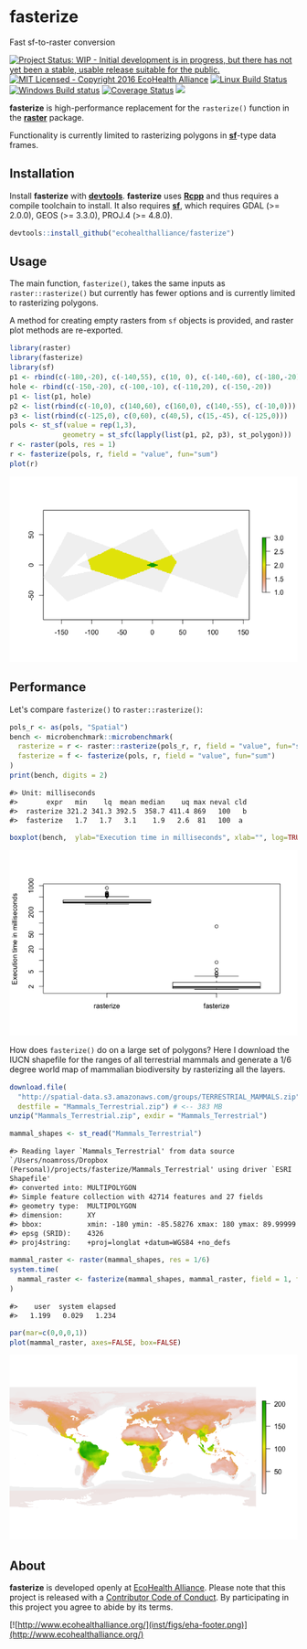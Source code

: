 
fasterize
=========

Fast sf-to-raster conversion

[![Project Status: WIP - Initial development is in progress, but there has not yet been a stable, usable release suitable for the public.](http://www.repostatus.org/badges/latest/wip.svg)](http://www.repostatus.org/#wip) [![MIT Licensed - Copyright 2016 EcoHealth Alliance](https://img.shields.io/badge/license-MIT-blue.svg)](https://badges.mit-license.org/) [![Linux Build Status](https://travis-ci.org/ecohealthalliance/fasterize.svg?branch=master)](https://travis-ci.org/ecohealthalliance/fasterize) [![Windows Build status](https://ci.appveyor.com/api/projects/status/3n59bs19ovex5d1t?svg=true)](https://ci.appveyor.com/project/NoamRoss/fasterize-7kxl2) [![Coverage Status](https://img.shields.io/codecov/c/github/ecohealthalliance/fasterize/master.svg)](https://codecov.io/github/ecohealthalliance/fasterize?branch=master) [![](http://www.r-pkg.org/badges/version/fasterize)](http://www.r-pkg.org/pkg/fasterize) <!-- [![CRAN RStudio mirror downloads](http://cranlogs.r-pkg.org/badges/fasterize)](http://www.r-pkg.org/pkg/fasterize)  -->

**fasterize** is high-performance replacement for the `rasterize()` function in the [**raster**]() package.

Functionality is currently limited to rasterizing polygons in [**sf**](https::/cran.r-project.org/pakcage=sf)-type data frames.

Installation
------------

Install **fasterize** with [**devtools**](https::/cran.r-project.org/pakcage=Rcpp). **fasterize** uses [**Rcpp**](https::/cran.r-project.org/pakcage=Rcpp) and thus requires a compile toolchain to install. It also requires [**sf**](https::/cran.r-project.org/pakcage=sf), which requires GDAL (&gt;= 2.0.0), GEOS (&gt;= 3.3.0), PROJ.4 (&gt;= 4.8.0).

``` r
devtools::install_github("ecohealthalliance/fasterize")
```

Usage
-----

The main function, `fasterize()`, takes the same inputs as `raster::rasterize()` but currently has fewer options and is currently limited to rasterizing polygons.

A method for creating empty rasters from `sf` objects is provided, and raster plot methods are re-exported.

``` r
library(raster)
library(fasterize)
library(sf)
p1 <- rbind(c(-180,-20), c(-140,55), c(10, 0), c(-140,-60), c(-180,-20))
hole <- rbind(c(-150,-20), c(-100,-10), c(-110,20), c(-150,-20))
p1 <- list(p1, hole)
p2 <- list(rbind(c(-10,0), c(140,60), c(160,0), c(140,-55), c(-10,0)))
p3 <- list(rbind(c(-125,0), c(0,60), c(40,5), c(15,-45), c(-125,0)))
pols <- st_sf(value = rep(1,3),
             geometry = st_sfc(lapply(list(p1, p2, p3), st_polygon)))
r <- raster(pols, res = 1)
r <- fasterize(pols, r, field = "value", fun="sum")
plot(r)
```

![](inst/figs/readme-example-1-1.png)

Performance
-----------

Let's compare `fasterize()` to `raster::rasterize()`:

``` r
pols_r <- as(pols, "Spatial")
bench <- microbenchmark::microbenchmark(
  rasterize = r <- raster::rasterize(pols_r, r, field = "value", fun="sum"),
  fasterize = f <- fasterize(pols, r, field = "value", fun="sum")
)
print(bench, digits = 2)
```

    #> Unit: milliseconds
    #>       expr   min    lq  mean median    uq max neval cld
    #>  rasterize 321.2 341.3 392.5  358.7 411.4 869   100   b
    #>  fasterize   1.7   1.7   3.1    1.9   2.6  81   100  a

``` r
boxplot(bench,  ylab="Execution time in milliseconds", xlab="", log=TRUE)
```

![](inst/figs/readme-benchmark-1.png)

How does `fasterize()` do on a large set of polygons? Here I download the IUCN shapefile for the ranges of all terrestrial mammals and generate a 1/6 degree world map of mammalian biodiversity by rasterizing all the layers.

``` r
download.file(
  "http://spatial-data.s3.amazonaws.com/groups/TERRESTRIAL_MAMMALS.zip",
  destfile = "Mammals_Terrestrial.zip") # <-- 383 MB
unzip("Mammals_Terrestrial.zip", exdir = "Mammals_Terrestrial")
```

``` r
mammal_shapes <- st_read("Mammals_Terrestrial")
```

    #> Reading layer `Mammals_Terrestrial' from data source `/Users/noamross/Dropbox (Personal)/projects/fasterize/Mammals_Terrestrial' using driver `ESRI Shapefile'
    #> converted into: MULTIPOLYGON
    #> Simple feature collection with 42714 features and 27 fields
    #> geometry type:  MULTIPOLYGON
    #> dimension:      XY
    #> bbox:           xmin: -180 ymin: -85.58276 xmax: 180 ymax: 89.99999
    #> epsg (SRID):    4326
    #> proj4string:    +proj=longlat +datum=WGS84 +no_defs

``` r
mammal_raster <- raster(mammal_shapes, res = 1/6)
system.time(
  mammal_raster <- fasterize(mammal_shapes, mammal_raster, field = 1, fun="sum")
)
```

    #>    user  system elapsed 
    #>   1.199   0.029   1.234

``` r
par(mar=c(0,0,0,1))
plot(mammal_raster, axes=FALSE, box=FALSE)
```

![](inst/figs/readme-so-damn-fast-1.png)

About
-----

**fasterize** is developed openly at [EcoHealth Alliance](https://github.com/ecohealthalliance). Please note that this project is released with a [Contributor Code of Conduct](CONDUCT.md). By participating in this project you agree to abide by its terms.

[![http://www.ecohealthalliance.org/](inst/figs/eha-footer.png)](http://www.ecohealthalliance.org/)
